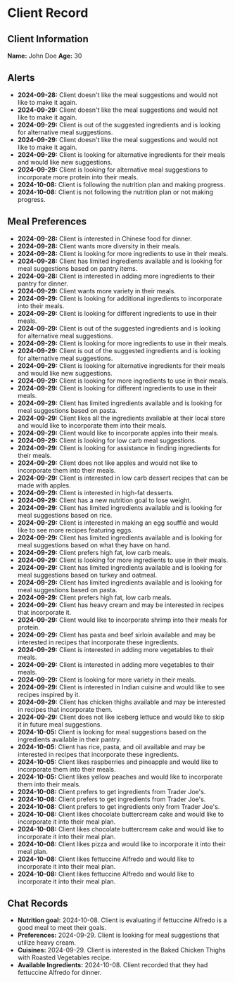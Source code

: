 # Client Record

## Client Information
**Name:** John Doe
**Age:** 30

## Alerts
- **2024-09-28:** Client doesn't like the meal suggestions and would not like to make it again.
- **2024-09-29:** Client doesn't like the meal suggestions and would not like to make it again.
- **2024-09-29:** Client is out of the suggested ingredients and is looking for alternative meal suggestions.
- **2024-09-29:** Client doesn't like the meal suggestions and would not like to make it again.
- **2024-09-29:** Client is looking for alternative ingredients for their meals and would like new suggestions.
- **2024-09-29:** Client is looking for alternative meal suggestions to incorporate more protein into their meals.
- **2024-10-08:** Client is following the nutrition plan and making progress.
- **2024-10-08:** Client is not following the nutrition plan or not making progress.

## Meal Preferences
- **2024-09-28:** Client is interested in Chinese food for dinner.
- **2024-09-28:** Client wants more diversity in their meals.
- **2024-09-28:** Client is looking for more ingredients to use in their meals.
- **2024-09-28:** Client has limited ingredients available and is looking for meal suggestions based on pantry items.
- **2024-09-28:** Client is interested in adding more ingredients to their pantry for dinner.
- **2024-09-29:** Client wants more variety in their meals.
- **2024-09-29:** Client is looking for additional ingredients to incorporate into their meals.
- **2024-09-29:** Client is looking for different ingredients to use in their meals.
- **2024-09-29:** Client is out of the suggested ingredients and is looking for alternative meal suggestions.
- **2024-09-29:** Client is looking for more ingredients to use in their meals.
- **2024-09-29:** Client is out of the suggested ingredients and is looking for alternative meal suggestions.
- **2024-09-29:** Client is looking for alternative ingredients for their meals and would like new suggestions.
- **2024-09-29:** Client is looking for more ingredients to use in their meals.
- **2024-09-29:** Client is looking for different ingredients to use in their meals.
- **2024-09-29:** Client has limited ingredients available and is looking for meal suggestions based on pasta.
- **2024-09-29:** Client likes all the ingredients available at their local store and would like to incorporate them into their meals.
- **2024-09-29:** Client would like to incorporate apples into their meals.
- **2024-09-29:** Client is looking for low carb meal suggestions.
- **2024-09-29:** Client is looking for assistance in finding ingredients for their meals.
- **2024-09-29:** Client does not like apples and would not like to incorporate them into their meals.
- **2024-09-29:** Client is interested in low carb dessert recipes that can be made with apples.
- **2024-09-29:** Client is interested in high-fat desserts.
- **2024-09-29:** Client has a new nutrition goal to lose weight.
- **2024-09-29:** Client has limited ingredients available and is looking for meal suggestions based on rice.
- **2024-09-29:** Client is interested in making an egg soufflé and would like to see more recipes featuring eggs.
- **2024-09-29:** Client has limited ingredients available and is looking for meal suggestions based on what they have on hand.
- **2024-09-29:** Client prefers high fat, low carb meals.
- **2024-09-29:** Client is looking for more ingredients to use in their meals.
- **2024-09-29:** Client has limited ingredients available and is looking for meal suggestions based on turkey and oatmeal.
- **2024-09-29:** Client has limited ingredients available and is looking for meal suggestions based on pasta.
- **2024-09-29:** Client prefers high fat, low carb meals.
- **2024-09-29:** Client has heavy cream and may be interested in recipes that incorporate it.
- **2024-09-29:** Client would like to incorporate shrimp into their meals for protein.
- **2024-09-29:** Client has pasta and beef sirloin available and may be interested in recipes that incorporate these ingredients.
- **2024-09-29:** Client is interested in adding more vegetables to their meals.
- **2024-09-29:** Client is interested in adding more vegetables to their meals.
- **2024-09-29:** Client is looking for more variety in their meals.
- **2024-09-29:** Client is interested in Indian cuisine and would like to see recipes inspired by it.
- **2024-09-29:** Client has chicken thighs available and may be interested in recipes that incorporate them.
- **2024-09-29:** Client does not like iceberg lettuce and would like to skip it in future meal suggestions.
- **2024-10-05:** Client is looking for meal suggestions based on the ingredients available in their pantry.
- **2024-10-05:** Client has rice, pasta, and oil available and may be interested in recipes that incorporate these ingredients.
- **2024-10-05:** Client likes raspberries and pineapple and would like to incorporate them into their meals.
- **2024-10-05:** Client likes yellow peaches and would like to incorporate them into their meals.
- **2024-10-08:** Client prefers to get ingredients from Trader Joe's.
- **2024-10-08:** Client prefers to get ingredients from Trader Joe's.
- **2024-10-08:** Client prefers to get ingredients only from Trader Joe's.
- **2024-10-08:** Client likes chocolate buttercream cake and would like to incorporate it into their meal plan.
- **2024-10-08:** Client likes chocolate buttercream cake and would like to incorporate it into their meal plan.
- **2024-10-08:** Client likes pizza and would like to incorporate it into their meal plan.
- **2024-10-08:** Client likes fettuccine Alfredo and would like to incorporate it into their meal plan.
- **2024-10-08:** Client likes fettuccine Alfredo and would like to incorporate it into their meal plan.

## Chat Records
- **Nutrition goal:** 2024-10-08. Client is evaluating if fettuccine Alfredo is a good meal to meet their goals.
- **Preferences:** 2024-09-29. Client is looking for meal suggestions that utilize heavy cream.
- **Cuisines:** 2024-09-29. Client is interested in the Baked Chicken Thighs with Roasted Vegetables recipe.
- **Available Ingredients:** 2024-10-08. Client recorded that they had fettuccine Alfredo for dinner.
